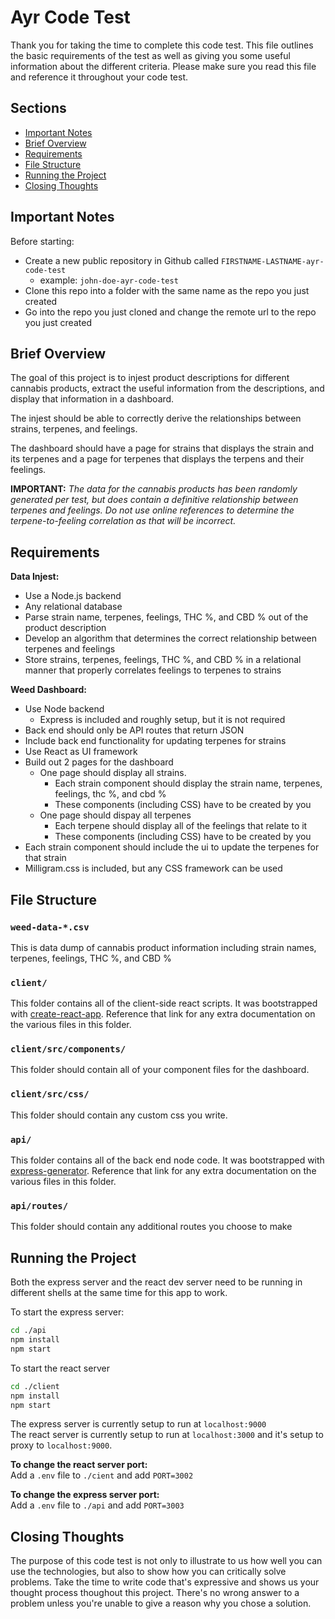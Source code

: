 # Ayr Code Test

Thank you for taking the time to complete this code test. This file outlines the basic requirements of the test as well as giving you some useful information about the different criteria. Please make sure you read this file and reference it throughout your code test.

## Sections
* [Important Notes](#important-notes)
* [Brief Overview](#brief-overview)
* [Requirements](#requirements)
* [File Structure](#file-structure)
* [Running the Project](#running-the-project)
* [Closing Thoughts](#closing-thoughts)

## Important Notes

Before starting:

* Create a new public repository in Github called `FIRSTNAME-LASTNAME-ayr-code-test`
  * example: `john-doe-ayr-code-test`
* Clone this repo into a folder with the same name as the repo you just created
* Go into the repo you just cloned and change the remote url to the repo you just created

## Brief Overview

The goal of this project is to injest product descriptions for different cannabis products, extract the useful information from the descriptions, and display that information in a dashboard.

The injest should be able to correctly derive the relationships between strains, terpenes, and feelings.

The dashboard should have a page for strains that displays the strain and its terpenes and a page for terpenes that displays the terpens and their feelings.

__**IMPORTANT:**__ *The data for the cannabis products has been randomly generated per test, but does contain a definitive relationship between terpenes and feelings. Do not use online references to determine the terpene-to-feeling correlation as that will be incorrect.*

## Requirements
__Data Injest:__
* Use a Node.js backend
* Any relational database
* Parse strain name, terpenes, feelings, THC %, and CBD % out of the product description
* Develop an algorithm that determines the correct relationship between terpenes and feelings
* Store strains, terpenes, feelings, THC %, and CBD % in a relational manner that properly correlates feelings to terpenes to strains

__Weed Dashboard:__
* Use Node backend
  * Express is included and roughly setup, but it is not required
* Back end should only be API routes that return JSON
* Include back end functionality for updating terpenes for strains
* Use React as UI framework
* Build out 2 pages for the dashboard
  * One page should display all strains.
    * Each strain component should display the strain name, terpenes, feelings, thc %, and cbd %
    * These components (including CSS) have to be created by you
  * One page should dispay all terpenes
    * Each terpene should display all of the feelings that relate to it
    * These components (including CSS) have to be created by you
* Each strain component should include the ui to update the terpenes for that strain
* Milligram.css is included, but any CSS framework can be used

## File Structure

### `weed-data-*.csv`
This is data dump of cannabis product information including strain names, terpenes, feelings, THC %, and CBD %

### `client/`
This folder contains all of the client-side react scripts. It was bootstrapped with [create-react-app](https://reactjs.org/docs/create-a-new-react-app.html). Reference that link for any extra documentation on the various files in this folder.

### `client/src/components/`
This folder should contain all of your component files for the dashboard.

### `client/src/css/`
This folder should contain any custom css you write.

### `api/`
This folder contains all of the back end node code. It was bootstrapped with [express-generator](https://github.com/expressjs/generator#readme). Reference that link for any extra documentation on the various files in this folder.

### `api/routes/`
This folder should contain any additional routes you choose to make

## Running the Project

Both the express server and the react dev server need to be running in different shells at the same time for this app to work.

To start the express server:

```bash
cd ./api
npm install
npm start
```

To start the react server
```bash
cd ./client
npm install
npm start
```

The express server is currently setup to run at `localhost:9000`  
The react server is currently setup to run at `localhost:3000` and it's setup to proxy to `localhost:9000`.

__To change the react server port:__  
Add a `.env` file to `./cient` and add `PORT=3002`

__To change the express server port:__  
Add a `.env` file to `./api` and add `PORT=3003`

## Closing Thoughts

The purpose of this code test is not only to illustrate to us how well you can use the technologies, but also to show how you can critically solve problems. Take the time to write code that's expressive and shows us your thought process thoughout this project. There's no wrong answer to a problem unless you're unable to give a reason why you chose a solution.